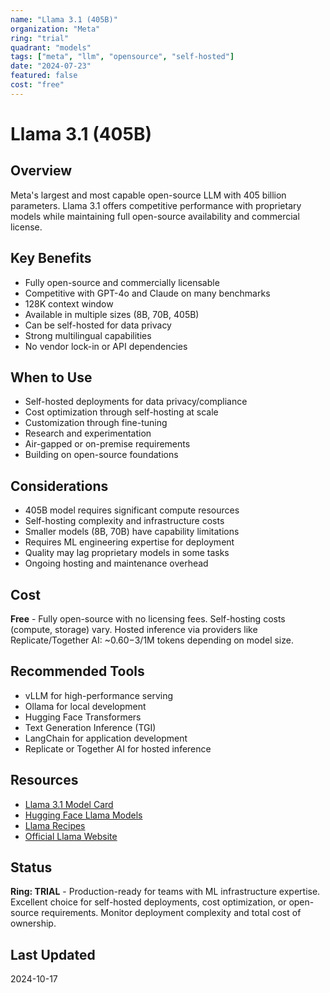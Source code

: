 ```yaml
---
name: "Llama 3.1 (405B)"
organization: "Meta"
ring: "trial"
quadrant: "models"
tags: ["meta", "llm", "opensource", "self-hosted"]
date: "2024-07-23"
featured: false
cost: "free"
---
```


# Llama 3.1 (405B)

## Overview
Meta's largest and most capable open-source LLM with 405 billion parameters. Llama 3.1 offers competitive performance with proprietary models while maintaining full open-source availability and commercial license.

## Key Benefits
- Fully open-source and commercially licensable
- Competitive with GPT-4o and Claude on many benchmarks
- 128K context window
- Available in multiple sizes (8B, 70B, 405B)
- Can be self-hosted for data privacy
- Strong multilingual capabilities
- No vendor lock-in or API dependencies

## When to Use
- Self-hosted deployments for data privacy/compliance
- Cost optimization through self-hosting at scale
- Customization through fine-tuning
- Research and experimentation
- Air-gapped or on-premise requirements
- Building on open-source foundations

## Considerations
- 405B model requires significant compute resources
- Self-hosting complexity and infrastructure costs
- Smaller models (8B, 70B) have capability limitations
- Requires ML engineering expertise for deployment
- Quality may lag proprietary models in some tasks
- Ongoing hosting and maintenance overhead

## Cost
**Free** - Fully open-source with no licensing fees. Self-hosting costs (compute, storage) vary. Hosted inference via providers like Replicate/Together AI: ~$0.60-$3/1M tokens depending on model size.

## Recommended Tools
- vLLM for high-performance serving
- Ollama for local development
- Hugging Face Transformers
- Text Generation Inference (TGI)
- LangChain for application development
- Replicate or Together AI for hosted inference

## Resources
- [Llama 3.1 Model Card](https://github.com/meta-llama/llama-models)
- [Hugging Face Llama Models](https://huggingface.co/meta-llama)
- [Llama Recipes](https://github.com/meta-llama/llama-recipes)
- [Official Llama Website](https://llama.meta.com/)

## Status
**Ring: TRIAL** - Production-ready for teams with ML infrastructure expertise. Excellent choice for self-hosted deployments, cost optimization, or open-source requirements. Monitor deployment complexity and total cost of ownership.

## Last Updated
2024-10-17
